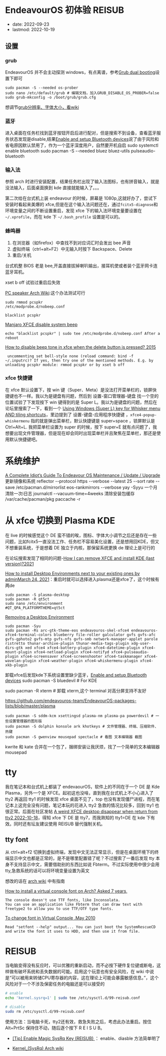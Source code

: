 # EndeavourOS 初体验 REISUB
- date: 2022-09-23
- lastmod: 2022-10-19

## 设置
### grub

EndeavourOS 并不会主动探测 windows，有点离谱，参考[Grub dual booting](https://discovery.endeavouros.com/grub-and-refind/grub-dual-booting/2021/07/)设置下即可

    sudo pacman -S --needed os-prober
    sudo nano /etc/default/grub # 编辑文档，加入GRUB_DISABLE_OS_PROBER=false
    sudo grub-mkconfig -o /boot/grub/grub.cfg

想调节[grub分辨率、字体大小，看wiki](https://wiki.archlinux.org/title/HiDPI#GRUB)

### 蓝牙

进入桌面在任务栏找到蓝牙按钮开启后进行配对，但是搜索不到设备，查看蓝牙服务状态发现是disable,结果[Enable and setup Bluetooth devices](https://discovery.endeavouros.com/bluetooth/bluetooth/2021/03/)说了由于风险和省电原因默认禁用了，作为一个蓝牙深度用户，自然要开机自启
    sudo systemctl enable bluetooth
    sudo pacman -S --needed bluez bluez-utils pulseaudio-bluetooth
    
### 输入法

参照 arch 时进行安装配置，结果任务栏出现了输入法图标，也有拼音输入，就是没法输入，后面桌面换到 kde 直接就能输入了。。。

第二次给在台式机上装 endeavour 的时候，屏幕是 1080p,这就好办了，尝试下安装时看起来美爆的 xfce,但是在这个输入法问题还在，通过`fcitx5-diagnose`和环境变量之间的不断设置重启，发现 xfce 下的输入法环境变量要设置在 `~/.xprofile`，而在 kde 下 `~/.bash_profile` 设置是可以的。

### 蜂鸣器

1. 在浏览器（如firefox）中查找不到对应词汇时会发出 bee 声音
2. 虚拟终端（ctrl+alt+F2）中无输入时按下 Backspace、Delete
3. 重启/关机

台式机整 BIOS 老是 bee,开盖直接拔掉喇叭输出，接耳机使或者装个蓝牙网卡连蓝牙耳机。

xset b off 试验过重启后失效

[PC speaker Arch Wiki](https://wiki.archlinux.org/title/PC_speaker#Globally):这个办法测试可行

    sudo rmmod pcspkr
    /etc/modprobe.d/nobeep.conf

    blacklist pcspkr

[Manjaro XFCE disable system beep](https://forum.manjaro.org/t/manjaro-xfce-disable-system-beep/102538)

    echo "blacklist pcspkr" | sudo tee /etc/modprobe.d/nobeep.conf After a reboot

[How to disable beep tone in xfce when the delete button is pressed? 2015](https://unix.stackexchange.com/questions/214607/how-to-disable-beep-tone-in-xfce-when-the-delete-button-is-pressed)

     uncommenting set bell-style none (reload command: bind -f ~/.inputrc)? If yes, then try one of the mentioned methods. E.g. by unloading pcspkr module: rmmod pcspkr or by xset b off

### xfce 快捷键

在 xfce 默认设置下，按 win 键（Super、Meta）是没法打开菜单栏的，锁屏快捷键也不一样。我以为是键盘有问题，然后到 设置-窗口管理器-键盘 找一个空的位置试验了下发现按下 win 键得到的是 Super L。我以为是键盘的问题，然后在论坛里搜索了一下，看到一个 [Using Windows (Super L) key for Whisker menu AND tiling shortcuts](https://forum.endeavouros.com/t/using-windows-super-l-key-for-whisker-menu-and-tiling-shortcuts/27784)，里边提到了 设置-键盘-应用程序快捷键 ，`xfce4-popup-whiskermenu` 指的就是弹出菜单栏，默认快捷键是 super+space ，锁屏默认是 Ctrl+Alt+L. 我把菜单栏设置为 super 的时候，按下 super+E 就有点问题了，我想要出现文件管理器，但是现在却会同时出现菜单栏并且聚焦在菜单栏，那还是使用默认快捷键吧。

# 系统维护

[A Complete Idiot’s Guide To Endeavour OS Maintenance / Update / Upgrade](https://forum.endeavouros.com/t/a-complete-idiots-guide-to-endeavour-os-maintenance-update-upgrade/25184)
    更新镜像和系统
    reflector --protocol https --verbose --latest 25 --sort rate --save /etc/pacman.d/mirrorlist
    eos-rankmirrors --verbose
    yay -Syyu
    一个月清除一次i日志
    journalctl --vacuum-time=4weeks
    清除安装包缓存 /var/cache/pacman/pkg
    paccache -r

# 从 xfce 切换到 Plasma KDE

在 live 的时候感觉这个 DE 蛮不错的唉，图标、字体大小调节之后还是存在一些问题，比如fcitx5一直没法工作、任务栏不容易美化设置，还是想用回KDE，但又不想重装系统，于是想着 DE 独立于内核，那保留系统更换 de 理论上是可行的

在论坛搜索发现了相同的问题-[How I can remove XFCE and install KDE (last version)?2021](https://forum.endeavouros.com/t/how-i-can-remove-xfce-and-install-kde-last-version/14123/3)

[How to install Desktop Environments next to your existing ones by adminMarch 24, 2021](https://discovery.endeavouros.com/desktop-environments/how-to-install-desktop-environments-next-to-your-existing-ones/2021/03/)：重启时就可以选择进入plasma还是xfce了，这个时候有两de

    sudo pacman -S plasma-desktop
    sudo pacman -R qt5ct
    sudo nano /etc/environment
    #QT_QPA_PLATFORMTHEME=qt5ct

[Removing a Desktop Environment](https://discovery.endeavouros.com/desktop-environments/removing-a-desktop-environment/2021/03/)

    sudo pacman -Syu
    sudo pacman -Rs arc-gtk-theme-eos endeavouros-skel-xfce4 endeavouros-xfce4-terminal-colors blueberry file-roller galculator gvfs gvfs-afc gvfs-gphoto2 gvfs-mtp gvfs-nfs gvfs-smb network-manager-applet parole ristretto thunar-archive-plugin thunar-media-tags-plugin xdg-user-dirs-gtk xed xfce4 xfce4-battery-plugin xfce4-datetime-plugin xfce4-mount-plugin xfce4-netload-plugin xfce4-notifyd xfce4-pulseaudio-plugin xfce4-screensaver xfce4-screenshooter xfce4-taskmanager xfce4-wavelan-plugin xfce4-weather-plugin xfce4-whiskermenu-plugin xfce4-xkb-plugin

卸载xfce后发现kde下系统设置里缺少蓝牙，[Enable and setup Bluetooth devices](https://discovery.endeavouros.com/bluetooth/bluetooth/2021/03/)
    sudo pacman -S bluedevil    # For KDE

sudo pacman -R xterm    # 卸载 xterm,这个 terminal 对高分屏支持不友好

https://github.com/endeavouros-team/EndeavourOS-packages-lists/blob/master/plasma

    sudo pacman -S sddm-kcm xsettingsd plasma-nm plasma-pa powerdevil # 一些设置管理器的图形版
    sudo pacman -S dolphin konsole ark khotkeys # 文件管理器、终端、压缩软件、热键
    sudo pacman -S gwenview mousepad spectacle # 看图 文本编辑器 截图

kwrite 和 kate 合并在一个包了，捆绑安装让我厌烦，找了一个简单的文本编辑器 mousepad

# tty

我在笔记本和台式机上都装了 endevaourOS，软件上的不同在于一个 DE 是 Kde Plasma，另外一个是 XFCE。起初这也没啥，直到我在台式机上不小心进入了 tty2 再返回 tty1 的时候发现 xfce 桌面不见了，top 也没有发现僵尸进程，而在笔记本上这完全没有问题，笔记本玩的花进入 tty2 急救的情况比较多，回到 tty1 也很正常。后面在社区发帖 [A weird XFCE desktop disappear when return from tty2   2022-10-18](https://forum.endeavouros.com/t/a-weird-xfce-crash-when-return-from-tty2/32951)，得知 xfce 下 DE 是 tty7，而我熟知的 tty1=DE 在 kde 下有效。同时还有坛友建议使用 REISUB 替代强制关机。

## tty font

从 ctrl+alt+f2 切换到虚拟终端，发现中文无法正常显示，但是在桌面环境下的终端显示中文也都是正常的，是不是哪里配置错了呢？不过搜索了一番后发现 tty 本身不支持显示中文，需要借助别的东西比如说 Fbterm。不过实际使用中很少会用 tty,急救系统的话可以将环境变量设置为英文

想改的话在 [arch wiki](https://wiki.archlinux.org/title/Linux_console) 中有指南

[How to install a virtual console font on Arch? Asked 7 years,](https://unix.stackexchange.com/questions/206040/how-to-install-a-virtual-console-font-on-arch)

	The console doesn't use TTF fonts, like Inconsolata.
	You can use an application like Fbterm that can draw text with freetype2 to allow you to use TTF/OTF type fonts.


[To change font in Virtual Console .May 2010](https://www.linuxquestions.org/questions/linux-newbie-8/to-change-font-in-virtual-console-819721/)

    Read "setfont --help" output... You can just boot the SystemRescueCD and write the font it uses to HDD, and then use it from file.

# REISUB

当电脑变得没有反应时，可以优雅的重新启动，而不必按下硬件复位键或断电，这样做有破坏系统和丢失数据的可能。启用这个玩意也有安全风险，在 wiki 中说是“可以被用来转储CPU寄存器的内容，这在理论上可能会暴露敏感信息。”，这个风险对于一个不涉及保密任务的电脑还是可以接受的

```bash
# enable
echo 'kernel.sysrq=1' | sudo tee /etc/sysctl.d/99-reisub.conf 

# disable
sudo rm /etc/sysctl.d/99-reisub.conf
```

使用方法：当电脑卡死，tty2还有效，救急失败之后，考虑此办法重启。按住 Alt+PrtSc 保持住不动，随后逐个按下 R E I S U B。 

- [[Tip] Enable Magic SysRq Key (REISUB) ](https://forum.endeavouros.com/t/tip-enable-magic-sysrq-key-reisub/7576)： enable、diasble 方法简单明了

- [Kernel_(SysRq) Arch wiki](https://wiki.archlinux.org/title/Keyboard_shortcuts#Kernel_(SysRq))
